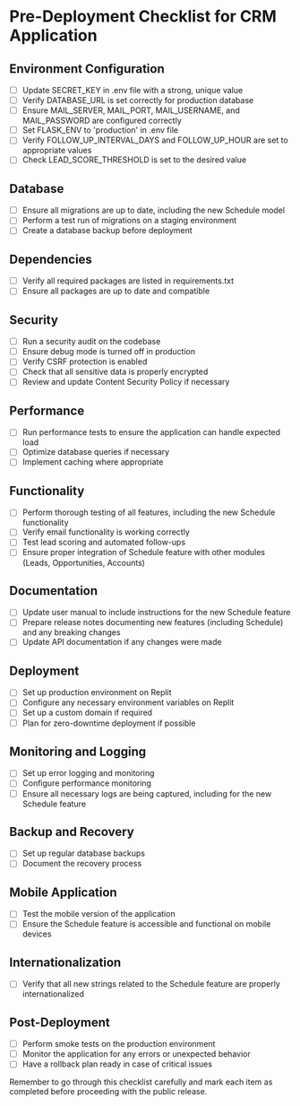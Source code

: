 # Pre-Deployment Checklist for CRM Application

## Environment Configuration
- [ ] Update SECRET_KEY in .env file with a strong, unique value
- [ ] Verify DATABASE_URL is set correctly for production database
- [ ] Ensure MAIL_SERVER, MAIL_PORT, MAIL_USERNAME, and MAIL_PASSWORD are configured correctly
- [ ] Set FLASK_ENV to 'production' in .env file
- [ ] Verify FOLLOW_UP_INTERVAL_DAYS and FOLLOW_UP_HOUR are set to appropriate values
- [ ] Check LEAD_SCORE_THRESHOLD is set to the desired value

## Database
- [ ] Ensure all migrations are up to date, including the new Schedule model
- [ ] Perform a test run of migrations on a staging environment
- [ ] Create a database backup before deployment

## Dependencies
- [ ] Verify all required packages are listed in requirements.txt
- [ ] Ensure all packages are up to date and compatible

## Security
- [ ] Run a security audit on the codebase
- [ ] Ensure debug mode is turned off in production
- [ ] Verify CSRF protection is enabled
- [ ] Check that all sensitive data is properly encrypted
- [ ] Review and update Content Security Policy if necessary

## Performance
- [ ] Run performance tests to ensure the application can handle expected load
- [ ] Optimize database queries if necessary
- [ ] Implement caching where appropriate

## Functionality
- [ ] Perform thorough testing of all features, including the new Schedule functionality
- [ ] Verify email functionality is working correctly
- [ ] Test lead scoring and automated follow-ups
- [ ] Ensure proper integration of Schedule feature with other modules (Leads, Opportunities, Accounts)

## Documentation
- [ ] Update user manual to include instructions for the new Schedule feature
- [ ] Prepare release notes documenting new features (including Schedule) and any breaking changes
- [ ] Update API documentation if any changes were made

## Deployment
- [ ] Set up production environment on Replit
- [ ] Configure any necessary environment variables on Replit
- [ ] Set up a custom domain if required
- [ ] Plan for zero-downtime deployment if possible

## Monitoring and Logging
- [ ] Set up error logging and monitoring
- [ ] Configure performance monitoring
- [ ] Ensure all necessary logs are being captured, including for the new Schedule feature

## Backup and Recovery
- [ ] Set up regular database backups
- [ ] Document the recovery process

## Mobile Application
- [ ] Test the mobile version of the application
- [ ] Ensure the Schedule feature is accessible and functional on mobile devices

## Internationalization
- [ ] Verify that all new strings related to the Schedule feature are properly internationalized

## Post-Deployment
- [ ] Perform smoke tests on the production environment
- [ ] Monitor the application for any errors or unexpected behavior
- [ ] Have a rollback plan ready in case of critical issues

Remember to go through this checklist carefully and mark each item as completed before proceeding with the public release.
